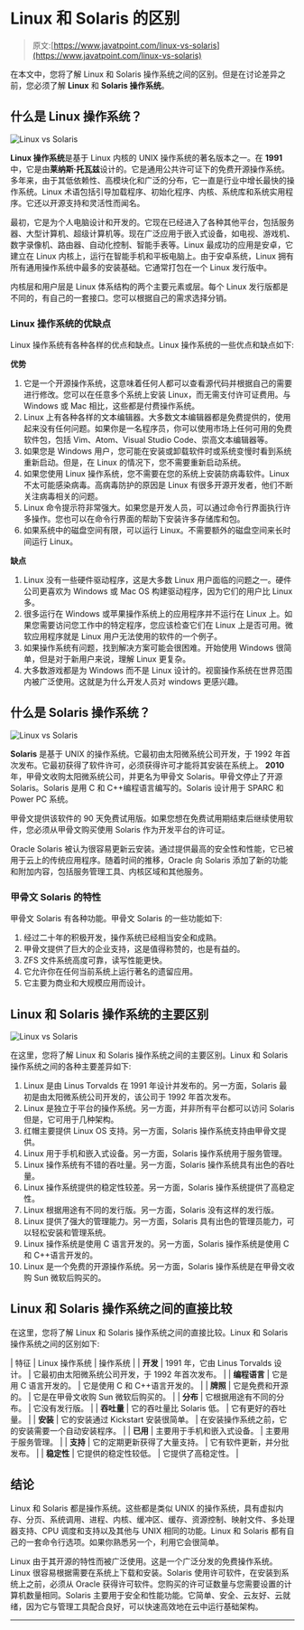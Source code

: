 # Linux 和 Solaris 的区别

> 原文:[https://www.javatpoint.com/linux-vs-solaris](https://www.javatpoint.com/linux-vs-solaris)

在本文中，您将了解 Linux 和 Solaris 操作系统之间的区别。但是在讨论差异之前，您必须了解 **Linux** 和 **Solaris 操作系统**。

## 什么是 Linux 操作系统？

![Linux vs Solaris](../Images/4a18362fc540d172fcfe7f79f7358a73.png)

**Linux 操作系统**是基于 Linux 内核的 UNIX 操作系统的著名版本之一。在 **1991** 中，它是由**莱纳斯·托瓦兹**设计的。它是通用公共许可证下的免费开源操作系统。多年来，由于其低依赖性、高模块化和广泛的分布，它一直是行业中增长最快的操作系统。Linux 术语包括引导加载程序、初始化程序、内核、系统库和系统实用程序。它还以开源支持和灵活性而闻名。

最初，它是为个人电脑设计和开发的。它现在已经进入了各种其他平台，包括服务器、大型计算机、超级计算机等。现在广泛应用于嵌入式设备，如电视、游戏机、数字录像机、路由器、自动化控制、智能手表等。Linux 最成功的应用是安卓，它建立在 Linux 内核上，运行在智能手机和平板电脑上。由于安卓系统，Linux 拥有所有通用操作系统中最多的安装基础。它通常打包在一个 Linux 发行版中。

内核层和用户层是 Linux 体系结构的两个主要元素或层。每个 Linux 发行版都是不同的，有自己的一套接口。您可以根据自己的需求选择分销。

### Linux 操作系统的优缺点

Linux 操作系统有各种各样的优点和缺点。Linux 操作系统的一些优点和缺点如下:

**优势**

1.  它是一个开源操作系统，这意味着任何人都可以查看源代码并根据自己的需要进行修改。您可以在任意多个系统上安装 Linux，而无需支付许可证费用。与 Windows 或 Mac 相比，这些都是付费操作系统。
2.  Linux 上有各种各样的文本编辑器。大多数文本编辑器都是免费提供的，使用起来没有任何问题。如果你是一名程序员，你可以使用市场上任何可用的免费软件包，包括 Vim、Atom、Visual Studio Code、崇高文本编辑器等。
3.  如果您是 Windows 用户，您可能在安装或卸载软件时或系统变慢时看到系统重新启动。但是，在 Linux 的情况下，您不需要重新启动系统。
4.  如果您使用 Linux 操作系统，您不需要在您的系统上安装防病毒软件。Linux 不太可能感染病毒。高病毒防护的原因是 Linux 有很多开源开发者，他们不断关注病毒相关的问题。
5.  Linux 命令提示符非常强大。如果您是开发人员，可以通过命令行界面执行许多操作。您也可以在命令行界面的帮助下安装许多存储库和包。
6.  如果系统中的磁盘空间有限，可以运行 Linux。不需要额外的磁盘空间来长时间运行 Linux。

**缺点**

1.  Linux 没有一些硬件驱动程序，这是大多数 Linux 用户面临的问题之一。硬件公司更喜欢为 Windows 或 Mac OS 构建驱动程序，因为它们的用户比 Linux 多。
2.  很多运行在 Windows 或苹果操作系统上的应用程序并不运行在 Linux 上。如果您需要访问您工作中的特定程序，您应该检查它们在 Linux 上是否可用。微软应用程序就是 Linux 用户无法使用的软件的一个例子。
3.  如果操作系统有问题，找到解决方案可能会很困难。开始使用 Windows 很简单，但是对于新用户来说，理解 Linux 更复杂。
4.  大多数游戏都是为 Windows 而不是 Linux 设计的。视窗操作系统在世界范围内被广泛使用。这就是为什么开发人员对 windows 更感兴趣。

## 什么是 Solaris 操作系统？

![Linux vs Solaris](../Images/b3c04025b8e7880a26a82db21754ead6.png)

**Solaris** 是基于 UNIX 的操作系统。它最初由太阳微系统公司开发，于 1992 年首次发布。它最初获得了软件许可，必须获得许可才能将其安装在系统上。 **2010** 年，甲骨文收购太阳微系统公司，并更名为甲骨文 Solaris。甲骨文停止了开源 Solaris。Solaris 是用 C 和 C++编程语言编写的。Solaris 设计用于 SPARC 和 Power PC 系统。

甲骨文提供该软件的 90 天免费试用版。如果您想在免费试用期结束后继续使用软件，您必须从甲骨文购买使用 Solaris 作为开发平台的许可证。

Oracle Solaris 被认为很容易更新云安装。通过提供最高的安全性和性能，它已被用于云上的传统应用程序。随着时间的推移，Oracle 向 Solaris 添加了新的功能和附加内容，包括服务管理工具、内核区域和其他服务。

### 甲骨文 Solaris 的特性

甲骨文 Solaris 有各种功能。甲骨文 Solaris 的一些功能如下:

1.  经过二十年的积极开发，操作系统已经相当安全和成熟。
2.  甲骨文提供了巨大的企业支持，这是值得称赞的，也是有益的。
3.  ZFS 文件系统高度可靠，读写性能更快。
4.  它允许你在任何当前系统上运行著名的遗留应用。
5.  它主要为商业和大规模应用而设计。

## Linux 和 Solaris 操作系统的主要区别

![Linux vs Solaris](../Images/ca1ab5f8c61704128123bc61cdece078.png)

在这里，您将了解 Linux 和 Solaris 操作系统之间的主要区别。Linux 和 Solaris 操作系统之间的各种主要差异如下:

1.  Linux 是由 Linus Torvalds 在 1991 年设计并发布的。另一方面，Solaris 最初是由太阳微系统公司开发的，该公司于 1992 年首次发布。
2.  Linux 是独立于平台的操作系统。另一方面，并非所有平台都可以访问 Solaris 但是，它可用于几种架构。
3.  红帽主要提供 Linux OS 支持。另一方面，Solaris 操作系统支持由甲骨文提供。
4.  Linux 用于手机和嵌入式设备。另一方面，Solaris 操作系统用于服务管理。
5.  Linux 操作系统有不错的吞吐量。另一方面，Solaris 操作系统具有出色的吞吐量。
6.  Linux 操作系统提供的稳定性较差。另一方面，Solaris 操作系统提供了高稳定性。
7.  Linux 根据用途有不同的发行版。另一方面，Solaris 没有这样的发行版。
8.  Linux 提供了强大的管理能力。另一方面，Solaris 具有出色的管理员能力，可以轻松安装和管理系统。
9.  Linux 操作系统是使用 C 语言开发的。另一方面，Solaris 操作系统是使用 C 和 C++语言开发的。
10.  Linux 是一个免费的开源操作系统。另一方面，Solaris 操作系统是在甲骨文收购 Sun 微软后购买的。

## Linux 和 Solaris 操作系统之间的直接比较

在这里，您将了解 Linux 和 Solaris 操作系统之间的直接比较。Linux 和 Solaris 操作系统之间的区别如下:

| 特征 | Linux 操作系统 | 操作系统 |
| **开发** | 1991 年，它由 Linus Torvalds 设计。 | 它最初由太阳微系统公司开发，于 1992 年首次发布。 |
| **编程语言** | 它是用 C 语言开发的。 | 它是使用 C 和 C++语言开发的。 |
| **牌照** | 它是免费和开源的。 | 它是在甲骨文收购 Sun 微软后购买的。 |
| **分布** | 它根据用途有不同的分布。 | 它没有发行版。 |
| **吞吐量** | 它的吞吐量比 Solaris 低。 | 它有更好的吞吐量。 |
| **安装** | 它的安装通过 Kickstart 安装很简单。 | 在安装操作系统之前，它的安装需要一个自动安装程序。 |
| **已用** | 主要用于手机和嵌入式设备。 | 主要用于服务管理。 |
| **支持** | 它的定期更新获得了大量支持。 | 它有软件更新，并分批发布。 |
| **稳定性** | 它提供的稳定性较低。 | 它提供了高稳定性。 |

## 结论

Linux 和 Solaris 都是操作系统。这些都是类似 UNIX 的操作系统，具有虚拟内存、分页、系统调用、进程、内核、缓冲区、缓存、资源控制、映射文件、多处理器支持、CPU 调度和支持以及其他与 UNIX 相同的功能。Linux 和 Solaris 都有自己的一套命令行选项。如果你熟悉另一个，利用它会很简单。

Linux 由于其开源的特性而被广泛使用。这是一个广泛分发的免费操作系统。Linux 很容易根据需要在系统上下载和安装。Solaris 使用许可软件，在安装到系统上之前，必须从 Oracle 获得许可软件。您购买的许可证数量与您需要设置的计算机数量相同。Solaris 主要用于安全和性能功能。它简单、安全、云友好、云就绪，因为它与管理工具配合良好，可以快速高效地在云中运行基础架构。

* * *